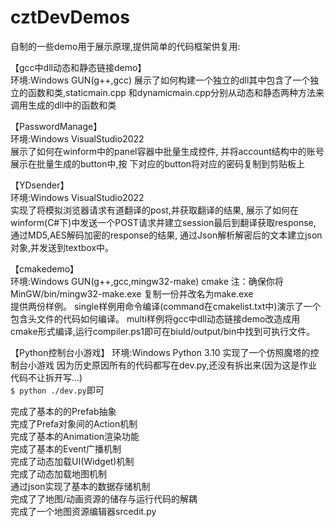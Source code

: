 # cztDevDemos
自制的一些demo用于展示原理,提供简单的代码框架供复用:  

【gcc中dll动态和静态链接demo】  
环境:Windows GUN(g++,gcc) 
展示了如何构建一个独立的dll其中包含了一个独立的函数和类,staticmain.cpp
和dynamicmain.cpp分别从动态和静态两种方法来调用生成的dll中的函数和类

【PasswordManage】  
环境:Windows VisualStudio2022  
展示了如何在winform中的panel容器中批量生成控件,
并将account结构中的账号展示在批量生成的button中,按
下对应的button将对应的密码复制到剪贴板上

【YDsender】  
环境:Windows VisualStudio2022  
实现了将模拟浏览器请求有道翻译的post,并获取翻译的结果,
展示了如何在winform(C#下)中发送一个POST请求并建立session最后到翻译获取response,
通过MD5,AES解码加密的response的结果,
通过Json解析解密后的文本建立json对象,并发送到textbox中。

【cmakedemo】   
环境:Windows GUN(g++,gcc,mingw32-make) cmake 
注：确保你将MinGW/bin/mingw32-make.exe 复制一份并改名为make.exe  
提供两份样例。
single样例用命令编译(command在cmakelist.txt中)演示了一个包含头文件的代码如何编译。
multi样例将gcc中dll动态链接demo改造成用cmake形式编译,运行compiler.ps1即可在biuld/output/bin中找到可执行文件。

【Python控制台小游戏】
环境:Windows Python 3.10
实现了一个仿照魔塔的控制台小游戏 
因为历史原因所有的代码都写在dev.py,还没有拆出来(因为这是作业代码不让拆开写...)  
`$ python ./dev.py`即可  

完成了基本的的Prefab抽象  
完成了Prefa对象间的Action机制  
完成了基本的Animation渲染功能    
完成了基本的Event广播机制   
完成了动态加载UI(Widget)机制  
完成了动态加载地图机制  
通过json实现了基本的数据存储机制  
完成了了地图/动画资源的储存与运行代码的解耦  
完成了一个地图资源编辑器srcedit.py  


